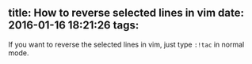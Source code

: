 title: How to reverse selected lines in vim
date: 2016-01-16 18:21:26
tags:
---

If you want to reverse the selected lines in vim, just type `:!tac` in normal mode.

